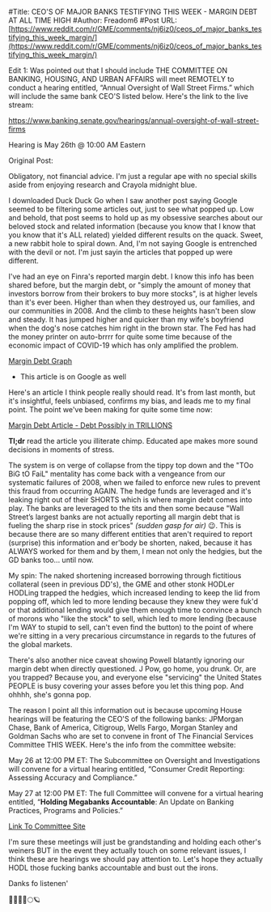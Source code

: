 #Title: CEO'S OF MAJOR BANKS TESTIFYING THIS WEEK - MARGIN DEBT AT ALL TIME HIGH
#Author: Freadom6
#Post URL: [https://www.reddit.com/r/GME/comments/nj6iz0/ceos_of_major_banks_testifying_this_week_margin/](https://www.reddit.com/r/GME/comments/nj6iz0/ceos_of_major_banks_testifying_this_week_margin/)


Edit 1: Was pointed out that I should include THE COMMITTEE ON BANKING, HOUSING, AND URBAN AFFAIRS will meet REMOTELY to conduct a hearing entitled, “Annual Oversight of Wall Street Firms.” which will include the same bank CEO'S listed below. Here's the link to the live stream:

https://www.banking.senate.gov/hearings/annual-oversight-of-wall-street-firms

Hearing is May 26th @ 10:00 AM Eastern


Original Post:

Obligatory, not financial advice. I'm just a regular ape with no special skills aside from enjoying research and Crayola midnight blue.

I downloaded Duck Duck Go when I saw another post saying Google seemed to be filtering some articles out, just to see what popped up. Low and behold, that post seems to hold up as my obsessive searches about our beloved stock and related information (because you know that I know that you know that it's ALL related) yielded different results on the quack. Sweet, a new rabbit hole to spiral down. And, I'm not saying Google is entrenched with the devil or not. I'm just sayin the articles that popped up were different.

I've had an eye on Finra's reported margin debt. I know this info has been shared before, but the margin debt, or "simply the amount of money that investors borrow from their brokers to buy more stocks", is at higher levels than it's ever been. Higher than when they destroyed us, our families, and our communities in 2008. And the climb to these heights hasn't been slow and steady. It has jumped higher and quicker than my wife's boyfriend when the dog's nose catches him right in the brown star. The Fed has had the money printer on auto-brrrr for quite some time because of the economic impact of COVID-19 which has only amplified the problem.

[Margin Debt Graph](https://www.advisorperspectives.com/dshort/updates/2021/05/19/margin-debt-and-the-market-up-another-3-in-april-continues-record-trend)
- This article is on Google as well

Here's an article I think people really should read. It's from last month, but it's insightful, feels unbiased, confirms my bias, and leads me to my final point. The point we've been making for quite some time now:

[Margin Debt Article - Debt Possibly in TRILLIONS](https://wallstreetonparade.com/2021/04/margin-debt-has-exploded-by-49-percent-in-one-year-to-814-billion-the-actual-figure-may-be-in-the-trillions-heres-why/)

**Tl;dr** read the article you illiterate chimp. Educated ape makes more sound decisions in moments of stress.

The system is on verge of collapse from the tippy top down and the "TOo BiG tO FaiL" mentality has come back with a vengeance from our systematic failures of 2008, when we failed to enforce new rules to prevent this fraud from occurring AGAIN. The hedge funds are leveraged and it's leaking right out of their SHORTS which is where margin debt comes into play. The banks are leveraged to the tits and then some because "Wall Street’s largest banks are not actually reporting all margin debt that is fueling the sharp rise in stock prices" *(sudden gasp for air)* 😉. This is because there are so many different entities that aren't required to report (surprise) this information and er'body be shorten, naked, because it has ALWAYS worked for them and by them, I mean not only the hedgies, but the GD banks too... until now. 

My spin: The naked shortening increased borrowing through fictitious collateral (seen in previous DD's), the GME and other stonk HODLer HODLing trapped the hedgies, which increased lending to keep the lid from popping off, which led to more lending because they knew they were fuk'd or that additional lending would give them enough time to convince a bunch of morons who "like the stock" to sell, which led to more lending (because I'm WAY to stupid to sell, can't even find the button) to the point of where we're sitting in a very precarious circumstance in regards to the futures of the global markets.

There's also another nice caveat showing Powell blatantly ignoring our margin debt when directly questioned. J Pow, go home, you drunk. Or, are you trapped? Because you, and everyone else "servicing" the United States PEOPLE is busy covering your asses before you let this thing pop. And ohhhh, she's gonna pop. 

The reason I point all this information out is because upcoming House hearings will be featuring the CEO'S of the following banks: JPMorgan Chase, Bank of America, Citigroup, Wells Fargo, Morgan Stanley and Goldman Sachs who are set to convene in front of The Financial Services Committee THIS WEEK. Here's the info from the committee website:

May 26 at 12:00 PM ET: The Subcommittee on Oversight and Investigations will convene for a virtual hearing entitled, “Consumer Credit Reporting: Assessing Accuracy and Compliance.” 

May 27 at 12:00 PM ET: The full Committee will convene for a virtual hearing entitled, “**Holding Megabanks Accountable**: An Update on Banking Practices, Programs and Policies.” 

[Link To Committee Site](https://financialservices.house.gov/news/documentsingle.aspx?DocumentID=407897)

I'm sure these meetings will just be grandstanding and holding each other's weiners BUT in the event they actually touch on some relevant issues, I think these are hearings we should pay attention to. Let's hope they actually HODL those fucking banks accountable and bust out the irons.

Danks fo listenen'

💎👐🦍🚀🌕🪐